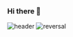 ### Hi there 👋
![header](https://capsule-render.vercel.app/api?type=wave&color=auto&height=300&section=header&text=My%20Space&fontSize=90)
![reversal](https://capsule-render.vercel.app/api?type=rect&fontAlign=30&fontSize=30&descAlign=60&descAlignY=50&theme=radical)
